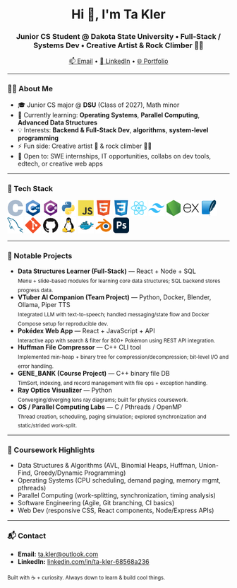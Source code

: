 <!-- Profile Header -->
<h1 align="center">Hi 👋, I'm Ta Kler</h1>
<h3 align="center">Junior CS Student @ Dakota State University • Full-Stack / Systems Dev • Creative Artist & Rock Climber 🧗‍♂️</h3>

<p align="center">
  <a href="mailto:ta.kler@outlook.com">📫 Email</a> •
  <a href="https://www.linkedin.com/in/ta-kler-68568a236" target="_blank">🔗 LinkedIn</a> •
  <a href="https://YOUR_PORTFOLIO_URL" target="_blank">🌐 Portfolio</a>
</p>

---

### 👨‍💻 About Me
- 🎓 Junior CS major @ **DSU** (Class of 2027), Math minor
- 🌱 Currently learning: **Operating Systems**, **Parallel Computing**, **Advanced Data Structures**
- 💡 Interests: **Backend & Full-Stack Dev**, **algorithms**, **system-level programming**
- ⚡ Fun side: Creative artist 🎨 & rock climber 🧗‍♂️
- 🤝 Open to: SWE internships, IT opportunities, collabs on dev tools, edtech, or creative web apps

---

### 🧰 Tech Stack
<p>
  <!-- Languages -->
  <img src="https://raw.githubusercontent.com/devicons/devicon/master/icons/c/c-original.svg" alt="C" width="36" />
  <img src="https://raw.githubusercontent.com/devicons/devicon/master/icons/cplusplus/cplusplus-original.svg" alt="C++" width="36" />
  <img src="https://raw.githubusercontent.com/devicons/devicon/master/icons/csharp/csharp-original.svg" alt="C#" width="36" />
  <img src="https://raw.githubusercontent.com/devicons/devicon/master/icons/python/python-original.svg" alt="Python" width="36" />
  <img src="https://raw.githubusercontent.com/devicons/devicon/master/icons/javascript/javascript-original.svg" alt="JavaScript" width="36" />
  
  <!-- Frontend -->
  <img src="https://raw.githubusercontent.com/devicons/devicon/master/icons/html5/html5-original.svg" alt="HTML5" width="36" />
  <img src="https://raw.githubusercontent.com/devicons/devicon/master/icons/css3/css3-original.svg" alt="CSS3" width="36" />
  <img src="https://raw.githubusercontent.com/devicons/devicon/master/icons/react/react-original.svg" alt="React" width="36" />
  <img src="https://raw.githubusercontent.com/devicons/devicon/master/icons/tailwindcss/tailwindcss-original.svg" alt="Tailwind" width="36" />
  
  <!-- Backend / DB -->
  <img src="https://raw.githubusercontent.com/devicons/devicon/master/icons/nodejs/nodejs-original.svg" alt="Node.js" width="36" />
  <img src="https://raw.githubusercontent.com/devicons/devicon/master/icons/express/express-original.svg" alt="Express" width="36" />
  <img src="https://raw.githubusercontent.com/devicons/devicon/master/icons/sqlite/sqlite-original.svg" alt="SQLite" width="36" />
  <img src="https://raw.githubusercontent.com/devicons/devicon/master/icons/mysql/mysql-original.svg" alt="MySQL" width="36" />
  
  <!-- Tools -->
  <img src="https://raw.githubusercontent.com/devicons/devicon/master/icons/git/git-original.svg" alt="Git" width="36" />
  <img src="https://raw.githubusercontent.com/devicons/devicon/master/icons/github/github-original.svg" alt="GitHub" width="36" />
  <img src="https://raw.githubusercontent.com/devicons/devicon/master/icons/linux/linux-original.svg" alt="Linux" width="36" />
  <img src="https://raw.githubusercontent.com/devicons/devicon/master/icons/docker/docker-original.svg" alt="Docker" width="36" />
  
  <!-- Creative -->
  <img src="https://raw.githubusercontent.com/devicons/devicon/master/icons/blender/blender-original.svg" alt="Blender" width="36" />
  <img src="https://raw.githubusercontent.com/devicons/devicon/master/icons/photoshop/photoshop-plain.svg" alt="Photoshop" width="36" />
</p>

---

### 🧩 Notable Projects
- **Data Structures Learner (Full-Stack)** — React + Node + SQL  
  <sub>Menu + slide-based modules for learning core data structures; SQL backend stores progress data.</sub>  
- **VTuber AI Companion (Team Project)** — Python, Docker, Blender, Ollama, Piper TTS  
  <sub>Integrated LLM with text-to-speech; handled messaging/state flow and Docker Compose setup for reproducible dev.</sub>  
- **Pokédex Web App** — React + JavaScript + API  
  <sub>Interactive app with search & filter for 800+ Pokémon using REST API integration.</sub>  
- **Huffman File Compressor** — C++ CLI tool  
  <sub>Implemented min-heap + binary tree for compression/decompression; bit-level I/O and error handling.</sub>  
- **GENE_BANK (Course Project)** — C++ binary file DB  
  <sub>TimSort, indexing, and record management with file ops + exception handling.</sub>  
- **Ray Optics Visualizer** — Python  
  <sub>Converging/diverging lens ray diagrams; built for physics coursework.</sub>  
- **OS / Parallel Computing Labs** — C / Pthreads / OpenMP  
  <sub>Thread creation, scheduling, paging simulation; explored synchronization and static/strided work-split.</sub>  

> 

---

### 🏅 Coursework Highlights
- Data Structures & Algorithms (AVL, Binomial Heaps, Huffman, Union-Find, Greedy/Dynamic Programming)
- Operating Systems (CPU scheduling, demand paging, memory mgmt, pthreads)
- Parallel Computing (work-splitting, synchronization, timing analysis)
- Software Engineering (Agile, Git branching, CI basics)
- Web Dev (responsive CSS, React components, Node/Express APIs)

---

### 📬 Contact
- **Email:** ta.kler@outlook.com  
- **LinkedIn:** [linkedin.com/in/ta-kler-68568a236](https://www.linkedin.com/in/ta-kler-68568a236)  


<sub>Built with ☕ + curiosity. Always down to learn & build cool things.</sub>
